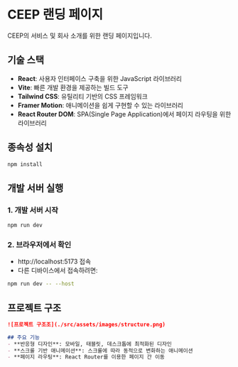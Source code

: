 # CEEP 랜딩 페이지

CEEP의 서비스 및 회사 소개를 위한 랜딩 페이지입니다.

## 기술 스택

- **React**: 사용자 인터페이스 구축을 위한 JavaScript 라이브러리
- **Vite**: 빠른 개발 환경을 제공하는 빌드 도구
- **Tailwind CSS**: 유틸리티 기반의 CSS 프레임워크
- **Framer Motion**: 애니메이션을 쉽게 구현할 수 있는 라이브러리
- **React Router DOM**: SPA(Single Page Application)에서 페이지 라우팅을 위한 라이브러리

## 종속성 설치
```bash
npm install
```

## 개발 서버 실행
### 1. 개발 서버 시작
```bash
npm run dev
```

### 2. 브라우저에서 확인
- http://localhost:5173 접속
- 다른 디바이스에서 접속하려면:
```bash
npm run dev -- --host
```

## 프로젝트 구조
```markdown
![프로젝트 구조조](./src/assets/images/structure.png)

## 주요 기능
- **반응형 디자인**: 모바일, 태블릿, 데스크톱에 최적화된 디자인
- **스크롤 기반 애니메이션**: 스크롤에 따라 동적으로 변화하는 애니메이션
- **페이지 라우팅**: React Router를 이용한 페이지 간 이동
